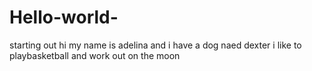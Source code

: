 # Hello-world-
starting out 
hi my name is adelina and i have a dog naed dexter 
i like to playbasketball and work out on the moon 
